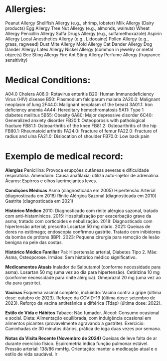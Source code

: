 # Allergies:

Peanut Allergy
Shellfish Allergy (e.g., shrimp, lobster)
Milk Allergy (Dairy products)
Egg Allergy
Tree Nut Allergy (e.g., almonds, walnuts)
Wheat Allergy
Penicillin Allergy
Sulfa Drugs Allergy (e.g., sulfamethoxazole)
Aspirin Allergy
Local Anesthetics Allergy (e.g., Lidocaine)
Pollen Allergy (e.g., grass, ragweed)
Dust Mite Allergy
Mold Allergy
Cat Dander Allergy
Dog Dander Allergy
Latex Allergy
Nickel Allergy (common in jewelry or metal objects)
Bee Sting Allergy
Fire Ant Sting Allergy
Perfume Allergy (fragrance sensitivity)


# Medical Conditions:

A04.0 Cholera
A08.0: Rotavirus enteritis
B20: Human Immunodeficiency Virus (HIV) disease
B50: Plasmodium falciparum malaria
2A20.0: Malignant neoplasm of lung
2F44.0: Malignant neoplasm of the breast
3A01.1: Iron deficiency anemia
4A44: Hereditary hemochromatosis
5A11: Type 1 diabetes mellitus
5B55: Obesity
6A80: Major depressive disorder
6C40: Generalized anxiety disorder
FB20.1: Osteoporosis with pathological fracture
FB81.1: Osteoarthritis of the knee
FB81.2: Osteoarthritis of the hip
FB80.1: Rheumatoid arthritis
FA24.0: Fracture of femur
FA22.0: Fracture of radius and ulna
FA21.0: Dislocation of shoulder
FB70.0: Low back pain


# Exemplo de medical record:

**Alergias**
Penicilina: Provoca erupções cutâneas severas e dificuldade respiratória.
Amendoim: Causa anafilaxia; utiliza auto-injetor de adrenalina.
Ácaros: Espirros e olhos lacrimejantes leves.

**Condições Médicas**
Asma (diagnosticada em 2005)
Hipertensão Arterial (diagnosticada em 2018)
Rinite Alérgica Sazonal (diagnosticada em 2010)
Gastrite (diagnosticada em 2021)

**Histórico Médico**
2010: Diagnosticado com rinite alérgica sazonal, tratado com anti-histamínicos.
2015: Hospitalização por exacerbação grave da asma; tratado com corticoides e nebulização.
2018: Diagnosticado com hipertensão arterial; prescrito Losartan 50 mg diário.
2021: Queixas de dores no estômago; endoscopia confirmou gastrite. Tratado com inibidores da bomba de prótons (IBP).
2023: Pequena cirurgia para remoção de lesão benigna na pele das costas.

**Histórico Médico Familiar**
Pai: Hipertensão arterial, Diabetes Tipo 2.
Mãe: Asma, Osteoporose.
Irmãos: Sem histórico médico significativo.

**Medicamentos Atuais**
Inalador de Salbutamol (conforme necessidade para asma).
Losartan 50 mg (uma vez ao dia para hipertensão).
Cetirizina 10 mg (conforme necessidade para rinite alérgica).
Omeprazol 20 mg (uma vez ao dia para gastrite).

**Vacinas**
Esquema vacinal completo, incluindo:
Vacina contra a gripe (última dose: outubro de 2023).
Reforço da COVID-19 (última dose: setembro de 2023).
Reforço da vacina antitetânica e diftérica (Tdap) (última dose: 2022).

**Estilo de Vida e Hábitos**
Tabaco: Não fumador.
Álcool: Consumo ocasional e social.
Dieta: Alimentação equilibrada, com indulgência ocasional em alimentos picantes (provavelmente agravando a gastrite).
Exercício: Caminhadas de 30 minutos diários, prática de ioga duas vezes por semana.

**Notas da Visita Recente (Novembro de 2024)**
Queixas de leve falta de ar durante exercício físico.
Espirometria indica função pulmonar estável.
Pressão arterial: 138/86 mmHg.
Orientação: manter a medicação atual e o estilo de vida saudável.
Ir